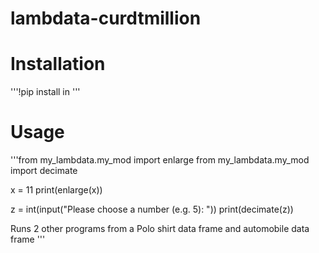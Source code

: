# lambdata-curdtmillion

# Installation

'''!pip install in
'''

# Usage

'''from my_lambdata.my_mod import enlarge
   from my_lambdata.my_mod import decimate

x = 11
print(enlarge(x))

z = int(input("Please choose a number (e.g. 5): "))
print(decimate(z))

Runs 2 other programs from a Polo shirt data frame
and automobile data frame
'''
